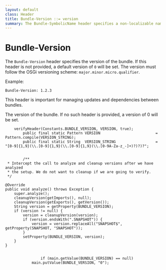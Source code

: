 ```yaml
---
layout: default
class: Header
title: Bundle-Version ::= version 
summary: The Bundle-SymbolicName header specifies a non-localizable name for this bundle. The bundle symbolic name together with a version must identify a unique bundle though it can be installed multiple times in a framework. The bundle symbolic name should be based on the reverse domain name convention.
---
```


# Bundle-Version

The `Bundle-Version` header specifies the version of the bundle. If this header is not provided, a default version of `0` will be set. The version must follow the OSGi versioning scheme: `major.minor.micro.qualifier`.

Example:

```
Bundle-Version: 1.2.3
```

This header is important for managing updates and dependencies between bundles.

The version of the bundle. If no such header is provided, a version of 0 will be set.	
	
	
	
		verifyHeader(Constants.BUNDLE_VERSION, VERSION, true);
			public final static Pattern	VERSION							= Pattern.compile(VERSION_STRING);
			public final static String	VERSION_STRING					= "[0-9]{1,9}(\\.[0-9]{1,9}(\\.[0-9]{1,9}(\\.[0-9A-Za-z_-]+)?)?)?";
		
		
			/**
	 * Intercept the call to analyze and cleanup versions after we have analyzed
	 * the setup. We do not want to cleanup if we are going to verify.
	 */

	@Override
	public void analyze() throws Exception {
		super.analyze();
		cleanupVersion(getImports(), null);
		cleanupVersion(getExports(), getVersion());
		String version = getProperty(BUNDLE_VERSION);
		if (version != null) {
			version = cleanupVersion(version);
			if (version.endsWith(".SNAPSHOT")) {
				version = version.replaceAll("SNAPSHOT$", getProperty(SNAPSHOT, "SNAPSHOT"));
			}
			setProperty(BUNDLE_VERSION, version);
		}
	}
		
		
					if (main.getValue(BUNDLE_VERSION) == null)
				main.putValue(BUNDLE_VERSION, "0");
